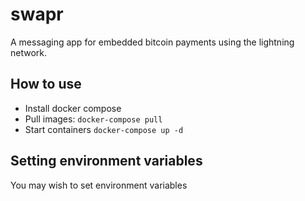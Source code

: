 # swapr
A messaging app for embedded bitcoin payments using the lightning network. 

## How to use

- Install docker compose
- Pull images: ```docker-compose pull```
- Start containers ```docker-compose up -d```

## Setting environment variables

You may wish to set environment variables 
